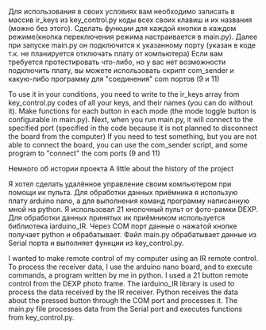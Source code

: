 Для использования в своих условиях вам необходимо записать в массив ir_keys из key_control.py
коды всех своих клавиш и их названия (можно без этого).
Сделать функции для каждой кнопки в каждом режиме(кнопка переключения режима настраивается в main.py).
Далее при запуске main.py он подключится к указанному порту
(указан в коде т.к. не планируется отключать плату от компьютера)
Если вам требуется протестировать что-либо, но у вас нет возможности подключить плату,
вы можете использовать скрипт com_sender и какую-либо программу для "соединения" com портов (9 и 11)

To use it in your conditions, you need to write to the ir_keys array from key_control.py
codes of all your keys, and their names (you can do without it).
Make functions for each button in each mode (the mode toggle button is configurable in main.py).
Next, when you run main.py, it will connect to the specified port
(specified in the code because it is not planned to disconnect the board from the computer)
If you need to test something, but you are not able to connect the board,
you can use the com_sender script, and some program to "connect" the com ports (9 and 11)

Немного об истории проекта
A little about the history of the project

Я хотел сделать удалённое управление своим компьютером при помощи ик пульта.
Для обработки данных приёмника я использую плату arduino nano, 
а для выполнения команд программу написанную мной на python.
Я использовал 21 кнопочный пульт от фото-рамки DEXP.
Для обработки данных принятых ик приёмником используется библиотека iarduino_IR.
Через COM порт данные о нажатой кнопке получает python и обрабатывает.
Файл main.py обрабатывает данные из Serial порта и выполняет функции из key_control.py.

I wanted to make remote control of my computer using an IR remote control.
To process the receiver data, I use the arduino nano board,
and to execute commands, a program written by me in python.
I used a 21 button remote control from the DEXP photo frame.
The iarduino_IR library is used to process the data received by the IR receiver.
Python receives the data about the pressed button through the COM port and processes it.
The main.py file processes data from the Serial port and executes functions from key_control.py.
